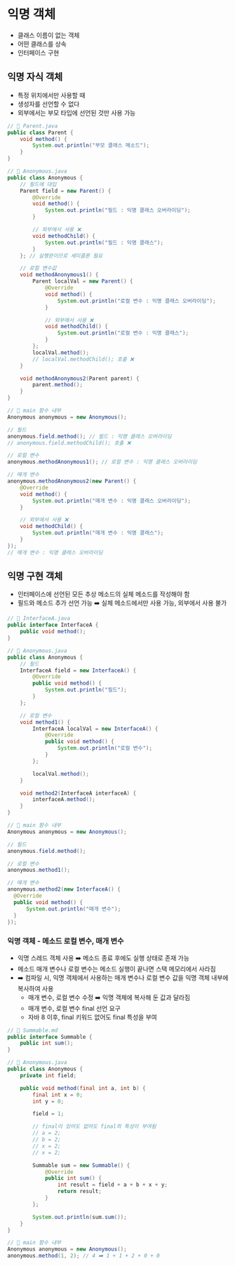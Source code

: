 # 익명 객체

- 클래스 이름이 없는 객체
- 어떤 클래스를 상속
- 인터페이스 구현

## 익명 자식 객체

- 특정 위치에서만 사용할 때
- 생성자를 선언할 수 없다
- 외부에서는 부모 타입에 선언된 것만 사용 가능

```java
// 📂 Parent.java
public class Parent {
    void method() {
        System.out.println("부모 클래스 메소드");
    }
}
```

```java
// 📂 Anonymous.java
public class Anonymous {
    // 필드에 대입
    Parent field = new Parent() {
        @Override
        void method() {
            System.out.println("필드 : 익명 클래스 오버라이딩");
        }

        // 외부에서 사용 ❌
        void methodChild() {
            System.out.println("필드 : 익명 클래스");
        }
    }; // 실행문이므로 세미콜론 필요

    // 로컬 변수값
    void methodAnonymous1() {
        Parent localVal = new Parent() {
            @Override
            void method() {
                System.out.println("로컬 변수 : 익명 클래스 오버라이딩");
            }

            // 외부에서 사용 ❌
            void methodChild() {
                System.out.println("로컬 변수 : 익명 클래스");
            }
        };
        localVal.method();
        // localVal.methodChild(); 호출 ❌
    }

    void methodAnonymous2(Parent parent) {
        parent.method();
    }
}
```

```java
// 📂 main 함수 내부
Anonymous anonymous = new Anonymous();

// 필드
anonymous.field.method(); // 필드 : 익명 클래스 오버라이딩
// anonymous.field.methodChild(); 호출 ❌

// 로컬 변수
anonymous.methodAnonymous1(); // 로컬 변수 : 익명 클래스 오버라이딩

// 매개 변수
anonymous.methodAnonymous2(new Parent() {
    @Override
    void method() {
        System.out.println("매개 변수 : 익명 클래스 오버라이딩");
    }

    // 외부에서 사용 ❌
    void methodChild() {
        System.out.println("매개 변수 : 익명 클래스");
    }
});
// 매개 변수 : 익명 클래스 오버라이딩
```

## 익명 구현 객체

- 인터페이스에 선언된 모든 추상 메소드의 실체 메소드를 작성해야 함
- 필드와 메소드 추가 선언 가능 ➡️ 실체 메소드에서만 사용 가능, 외부에서 사용 불가

```java
// 📂 InterfaceA.java
public interface InterfaceA {
    public void method();
}
```

```java
// 📂 Anonymous.java
public class Anonymous {
    // 필드
    InterfaceA field = new InterfaceA() {
        @Override
        public void method() {
            System.out.println("필드");
        }
    };

    // 로컬 변수
    void method1() {
        InterfaceA localVal = new InterfaceA() {
            @Override
            public void method() {
                System.out.println("로컬 변수");
            }
        };

        localVal.method();
    }

    void method2(InterfaceA interfaceA) {
        interfaceA.method();
    }
}
```

```java
// 📂 main 함수 내부
Anonymous anonymous = new Anonymous();

// 필드
anonymous.field.method();

// 로컬 변수
anonymous.method1();

// 매개 변수
anonymous.method2(new InterfaceA() {
  @Override
  public void method() {
      System.out.println("매개 변수");
  }
});
```

### 익명 객체 - 메소드 로컬 변수, 매개 변수

- 익명 스레드 객체 사용 ➡️ 메소드 종료 후에도 실행 상태로 존재 가능
- 메소드 매개 변수나 로컬 변수는 메소드 실행이 끝나면 스택 메모리에서 사라짐
- ➡️ 컴파일 시, 익명 객체에서 사용하는 매개 변수나 로컬 변수 값을 익명 객체 내부에 복사하여 사용
  - 매개 변수, 로컬 변수 수정 ➡️ 익명 객체에 복사해 둔 값과 달라짐
  - 매개 변수, 로컬 변수 final 선언 요구
  - 자바 8 이후, final 키워드 없어도 final 특성을 부여

```java
// 📂 Summable.md
public interface Summable {
    public int sum();
}
```

```java
// 📂 Anonymous.java
public class Anonymous {
    private int field;

    public void method(final int a, int b) {
        final int x = 0;
        int y = 0;

        field = 1;

        // final이 있어도 없어도 final의 특성이 부여됨
        // a = 2;
        // b = 2;
        // x = 2;
        // x = 2;

        Summable sum = new Summable() {
            @Override
            public int sum() {
                int result = field + a + b + x + y;
                return result;
            }
        };

        System.out.println(sum.sum());
    }
}
```

```java
// 📂 main 함수 내부
Anonymous anonymous = new Anonymous();
anonymous.method(1, 2); // 4 ➡️ 1 + 1 + 2 + 0 + 0
```
